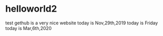 # helloworld2
test
gethub is a very nice website
today is Nov,29th,2019
today is Friday
today is Mar,6th,2020

